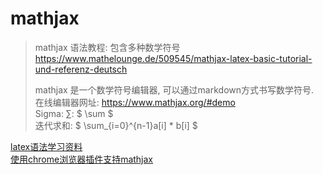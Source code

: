 # mathjax
> mathjax 语法教程: 包含多种数学符号   
> https://www.mathelounge.de/509545/mathjax-latex-basic-tutorial-und-referenz-deutsch
>
> mathjax 是一个数学符号编辑器, 可以通过markdown方式书写数学符号.      
> 在线编辑器网址: https://www.mathjax.org/#demo   
> Sigma: ∑: $ \sum $    
> 迭代求和:  $ \sum_{i=0}^{n-1}a[i] * b[i]  $

[latex语法学习资料](http://www.icl.utk.edu/~mgates3/docs/latex.pdf)    
[使用chrome浏览器插件支持mathjax](https://chrome.google.com/webstore/detail/mathjax-plugin-for-github/ioemnmodlmafdkllaclgeombjnmnbima)

